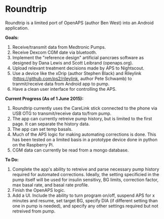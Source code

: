 # Roundtrip

Roundtrip is a limited port of OpenAPS (author Ben West) into an Android application.  

<b>Goals:</b><br />
1. Receive/transmit data from Medtronic Pumps.<br />
2. Receive Dexcom CGM date via bluetooth.<br />
3. Implement the "reference design" artificial pancraes software as designed by Dana Lewis and Scott Leibrand (openaps.org).<br />
4. Upload relevant treatment decisions made by APS to Nightscout.<br />
5. Use a device like the xDrip (author Stephen Black) and Rileylink (https://github.com/ps2/rileylink, author Pete Schwamb) to tranmit/receive data from Android app to pump.<br />
6. Have a clean user interface for controlling the APS.<br />

<b>Current Progress (As of 1 June 2015):</b><br />
1. Roundtrip currently uses the CareLink stick connected to the phone via USB OTG to transmit/receive data to/from pump.<br />
2. The app can currently retreive pump history, but is limited to the first page. It can separate the history data.<br />
3. The app can set temp basals.<br />
4. Much of the APS logic for making automating corrections is done.  This has been tested on a limited basis in a prototype device done in python on the Raspberry Pi.<br />
5. CGM data can currently be read from a mongo database.<br />

<b>To Do:</b><br />
1. Complete the app's ability to retreive and parse necessary pump history required for automated corrections. Ideally, the setting specificied in the pump itself will be used for insulin sensitivy, BG limits, correction factor, max basal rate, and basal rate profile.<br />
2. Finish the OpenAPS logic.<br />
3. Add a UI.  Include the ability to turn program on/off, suspend APS for x minutes and resume, set target BG, specify DIA (if different setting than one in pump is needed), and specify any other settings required but not retreived from pump.<br />
